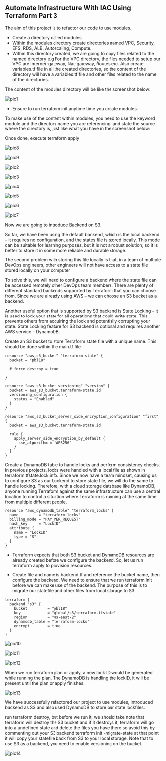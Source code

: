 ## __Automate Infrastructure With IAC Using Terraform Part 3__

The aim of this project is to refactor our code to use modules. 

- Create a directory called modules
- Within the modules directory create directories named VPC, Security, EFS, RDS, ALB, Autoscaling, Compute. 
- Within this directory created, we are going to copy files related to the named directory e.g For the VPC directory, the files needed to setup our VPC are internet-gateway, Nat-gateway, Routes etc. Also create variables.tf file in all the created directories, so the content of the directory will have a variables.tf file and other files related to the name of the directories.

The content of the modules directory will be like the screenshot below:

![pic1](./images/pic1.png)

- Ensure to run terraform init anytime time you create modules.

To make use of the content within modules, you need to use the keyword module and the directory name you are referencing, and state the source where the directory is, just like what you have in the screenshot below:

Once done, execute terraform apply

![pic8](./images/pic8.png)

![pic9](./images/pic9.png)




![pic2](./images/pic2.png)

![pic3](./images/pic3.png)

![pic4](./images/pic4.png)

![pic5](./images/pic5.png)

![pic6](./images/pic6.png)

![pic7](./images/pic7.png)

Now we are going to introduce Backend on S3.

So far, we have been using the default backend, which is the local backend – it requires no configuration, and the states file is stored locally. This mode can be suitable for learning purposes, but it is not a robust solution, so it is better to store it in some more reliable and durable storage.

The second problem with storing this file locally is that, in a team of multiple DevOps engineers, other engineers will not have access to a state file stored locally on your computer

To solve this, we will need to configure a backend where the state file can be accessed remotely other DevOps team members. There are plenty of different standard backends supported by Terraform that you can choose from. Since we are already using AWS – we can choose an S3 bucket as a backend.

Another useful option that is supported by S3 backend is State Locking – it is used to lock your state for all operations that could write state. This prevents others from acquiring the lock and potentially corrupting your state. State Locking feature for S3 backend is optional and requires another AWS service – DynamoDB.

Create an S3 bucket to store Terraform state file with a unique name. This should be done within the main.tf file 

```
resource "aws_s3_bucket" "terraform-state" {
  bucket = "pbl18"

  # force_destroy = true

}

resource "aws_s3_bucket_versioning" "version" {
  bucket = aws_s3_bucket.terraform-state.id
  versioning_configuration {
    status = "Enabled"
  }
}

resource "aws_s3_bucket_server_side_encryption_configuration" "first" {
  bucket = aws_s3_bucket.terraform-state.id

  rule {
    apply_server_side_encryption_by_default {
      sse_algorithm = "AES256"
    }
  }
}
```

Create a DynamoDB table to handle locks and perform consistency checks. In previous projects, locks were handled with a local file as shown in terraform.tfstate.lock.info. Since we now have a team mindset, causing us to configure S3 as our backend to store state file, we will do the same to handle locking. Therefore, with a cloud storage database like DynamoDB, anyone running Terraform against the same infrastructure can use a central location to control a situation where Terraform is running at the same time from multiple different people.

```
resource "aws_dynamodb_table" "terraform_locks" {
  name         = "terraform-locks"
  billing_mode = "PAY_PER_REQUEST"
  hash_key     = "LockID"
  attribute {
    name = "LockID"
    type = "S"
  }
}
```
- Terraform expects that both S3 bucket and DynamoDB resources are already created before we configure the backend. So, let us run terraform apply to provision resources.

- Create file and name is backend.tf and reference the bucket name, then configure the backend. We need to ensure that we run terraform init before we can make use of the backend. The purpose of this is to migrate our statefile and other files from local storage to S3.

```
terraform {
  backend "s3" {
    bucket         = "pbl18"
    key            = "global/s3/terraform.tfstate"
    region         = "us-east-2"
    dynamodb_table = "terraform-locks"
    encrypt        = true
  }
}
```
![pic10](./images/pic10.png)

![pic11](./images/pic11png)

![pic12](./images/pic12.png)

When we run terraform plan or apply, a new lock ID would be generated while running the plan. The DynamoDB is handling the lockID, it will be present until the plan or apply finishes.

![pic13](./images/pic13.png)

We have successfully refactored our project to use modules, introduced backend as S3 and also used DynamoDB to store our state lockfiles.


run terraform destroy, but before we run it, we should take note that terraform will destroy the S3 bucket and if it destroys it, terraform will go into a undefined state and delete the files you have there so avoid this by commenting out your S3 backend terraform init -migrate-state at that point it will copy your statefile back from S3 to your local storage. Note that to use S3 as a backend, you need to enable versioning on the bucket.

![pic14](./images/pic14.png)